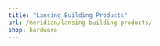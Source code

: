 ```yaml
---
title: "Lansing Building Products"
url: /meridian/lansing-building-products/
shop: hardware
---
```

